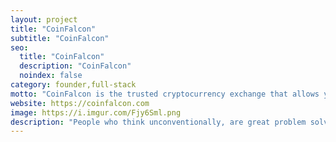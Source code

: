 ```yaml
---
layout: project
title: "CoinFalcon"
subtitle: "CoinFalcon"
seo:
  title: "CoinFalcon"
  description: "CoinFalcon"
  noindex: false
category: founder,full-stack
motto: "CoinFalcon is the trusted cryptocurrency exchange that allows you to buy, sell, and track the price of Bitcoin, Ethereum etc."
website: https://coinfalcon.com
image: https://i.imgur.com/Fjy6Sml.png
description: "People who think unconventionally, are great problem solvers and see opportunities where others see only challenges."
---
```

